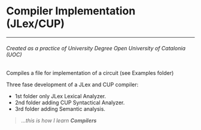 # Compiler Implementation (JLex/CUP)
_________
###### _Created as a practice of University Degree Open University of Catalonia (UOC)_
Compiles a file for implementation of a circuit (see Examples folder)

Three fase development of a JLex and CUP compiler:
- 1st folder only JLex Lexical Analyzer.
- 2nd folder adding CUP Syntactical Analyzer.
- 3rd folder adding Semantic analysis.
>..._this is how I learn **Compilers**_